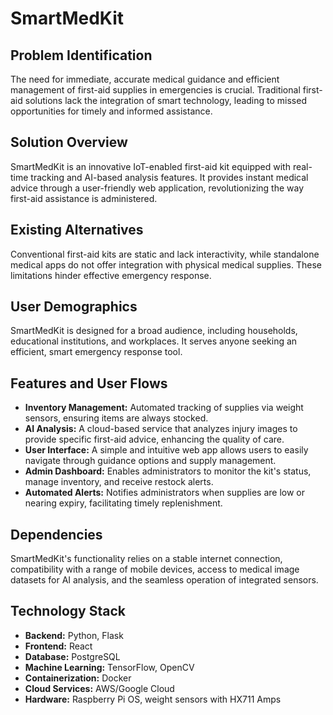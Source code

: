 # SmartMedKit

## Problem Identification
The need for immediate, accurate medical guidance and efficient management of first-aid supplies in emergencies is crucial. Traditional first-aid solutions lack the integration of smart technology, leading to missed opportunities for timely and informed assistance.

## Solution Overview
SmartMedKit is an innovative IoT-enabled first-aid kit equipped with real-time tracking and AI-based analysis features. It provides instant medical advice through a user-friendly web application, revolutionizing the way first-aid assistance is administered.

## Existing Alternatives
Conventional first-aid kits are static and lack interactivity, while standalone medical apps do not offer integration with physical medical supplies. These limitations hinder effective emergency response.

## User Demographics
SmartMedKit is designed for a broad audience, including households, educational institutions, and workplaces. It serves anyone seeking an efficient, smart emergency response tool.

## Features and User Flows
- **Inventory Management:** Automated tracking of supplies via weight sensors, ensuring items are always stocked.
- **AI Analysis:** A cloud-based service that analyzes injury images to provide specific first-aid advice, enhancing the quality of care.
- **User Interface:** A simple and intuitive web app allows users to easily navigate through guidance options and supply management.
- **Admin Dashboard:** Enables administrators to monitor the kit's status, manage inventory, and receive restock alerts.
- **Automated Alerts:** Notifies administrators when supplies are low or nearing expiry, facilitating timely replenishment.

## Dependencies
SmartMedKit's functionality relies on a stable internet connection, compatibility with a range of mobile devices, access to medical image datasets for AI analysis, and the seamless operation of integrated sensors.

## Technology Stack
- **Backend:** Python, Flask
- **Frontend:** React
- **Database:** PostgreSQL
- **Machine Learning:** TensorFlow, OpenCV
- **Containerization:** Docker
- **Cloud Services:** AWS/Google Cloud
- **Hardware:** Raspberry Pi OS, weight sensors with HX711 Amps
